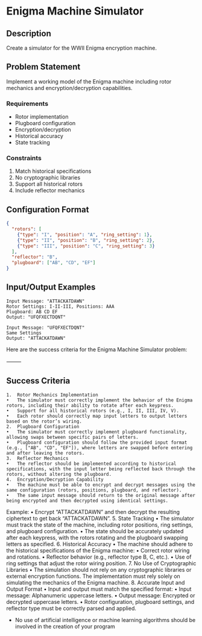 # Enigma Machine Simulator

## Description
Create a simulator for the WWII Enigma encryption machine.

## Problem Statement
Implement a working model of the Enigma machine including rotor mechanics and encryption/decryption capabilities.

### Requirements
- Rotor implementation
- Plugboard configuration
- Encryption/decryption
- Historical accuracy
- State tracking

### Constraints
1. Match historical specifications
2. No cryptographic libraries
3. Support all historical rotors
4. Include reflector mechanics

## Configuration Format
```json
{
  "rotors": [
    {"type": "I", "position": "A", "ring_setting": 1},
    {"type": "II", "position": "B", "ring_setting": 2},
    {"type": "III", "position": "C", "ring_setting": 3}
  ],
  "reflector": "B",
  "plugboard": ["AB", "CD", "EF"]
}
```

## Input/Output Examples
```
Input Message: "ATTACKATDAWN"
Rotor Settings: I-II-III, Positions: AAA
Plugboard: AB CD EF
Output: "UFQFXECTDQNT"

Input Message: "UFQFXECTDQNT"
Same Settings
Output: "ATTACKATDAWN"
```

Here are the success criteria for the Enigma Machine Simulator problem:

⸻

## Success Criteria
	1.	Rotor Mechanics Implementation
	•	The simulator must correctly implement the behavior of the Enigma rotors, including their ability to rotate after each keypress.
	•	Support for all historical rotors (e.g., I, II, III, IV, V).
	•	Each rotor should correctly map input letters to output letters based on the rotor’s wiring.
	2.	Plugboard Configuration
	•	The simulator must correctly implement plugboard functionality, allowing swaps between specific pairs of letters.
	•	Plugboard configuration should follow the provided input format (e.g., ["AB", "CD", "EF"]), where letters are swapped before entering and after leaving the rotors.
	3.	Reflector Mechanics
	•	The reflector should be implemented according to historical specifications, with the input letter being reflected back through the rotors, without altering the plugboard.
	4.	Encryption/Decryption Capability
	•	The machine must be able to encrypt and decrypt messages using the same configuration (rotors, positions, plugboard, and reflector).
	•	The same input message should return to the original message after being encrypted and then decrypted using identical settings.
Example:
	•	Encrypt “ATTACKATDAWN” and then decrypt the resulting ciphertext to get back “ATTACKATDAWN”.
	5.	State Tracking
	•	The simulator must track the state of the machine, including rotor positions, ring settings, and plugboard configuration.
	•	The state should be accurately updated after each keypress, with the rotors rotating and the plugboard swapping letters as specified.
	6.	Historical Accuracy
	•	The machine should adhere to the historical specifications of the Enigma machine:
	•	Correct rotor wiring and rotations.
	•	Reflector behavior (e.g., reflector type B, C, etc.).
	•	Use of ring settings that adjust the rotor wiring position.
	7.	No Use of Cryptographic Libraries
	•	The simulation should not rely on any cryptographic libraries or external encryption functions. The implementation must rely solely on simulating the mechanics of the Enigma machine.
	8.	Accurate Input and Output Format
	•	Input and output must match the specified format:
	•	Input message: Alphanumeric uppercase letters.
	•	Output message: Encrypted or decrypted uppercase letters.
	•	Rotor configuration, plugboard settings, and reflector type must be correctly parsed and applied.
- No use of artificial intelligence or machine learning algorithms should be involved in the creation of your program